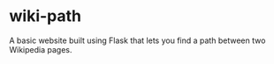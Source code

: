 # wiki-path
A basic website built using Flask that lets you find a path between two Wikipedia pages.
